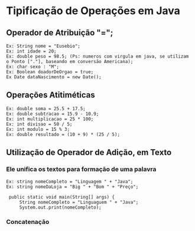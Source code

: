 # Tipificação de Operações em Java

## Operador de Atribuição "=";
    Ex: String nome = "Eusebio";
    Ex: int idade = 20; 
    Ex: double peso = 98.5; (Ps: numeros com virgula em java, se utilizam o Ponto ["."], baseando em conversão Americana);
    Ex: char sexo : "M";
    Ex: Boolean doadorDeOrgao = true;
    Ex Date dataNascimento = new Date();

## Operações Atitiméticas

    Ex: double soma = 25.5 + 17.5;
    Ex: double subtracao = 15.9 - 10.9;
    Ex: int multiplicacao = 25 * 100;
    Ex: int divisao = 50 / 5;
    Ex: int modulo = 15 % 3;
    Ex: double resultado = (10 + 9) * (25 / 5);

## Utilização de Operador de Adição, em Texto

### Ele unifica os textos para formação de uma palavra

    Ex: string nomeCompleto = "Linguagem " + "Java"; 
    Ex: string nomeDaLoja = "Big " + "Bom " + "Preço";

     public static void main(String[] args) {
         String nomeCompleto = "Linguaguem " + "Java";
         System.out.print(nomeCompleto);

### Concatenação

